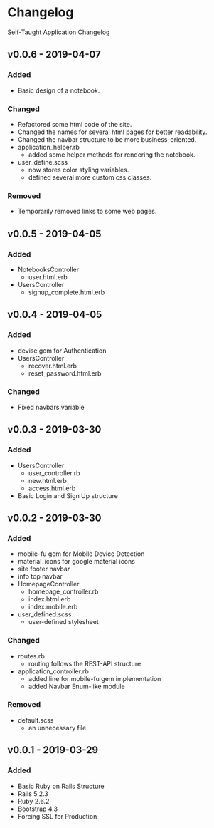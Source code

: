 <!---
Format:
# Changelog
[Explanation goes here]

## [version] - [YYYY]-[MM]-[DD]
### Added
- [Explanation goes here, exclude if empty]
- [Explanation goes here, exclude if empty]

### Changed
- [Explanation goes here, exclude if empty]
- [Explanation goes here, exclude if empty]

### Removed
- [Explanation goes here, exclude if empty]
- [Explanation goes here, exclude if empty]

## [version] - [YYYY]-[MM]-[DD]
[Repeat]
-->
# Changelog
Self-Taught Application Changelog

## v0.0.6 - 2019-04-07
### Added
- Basic design of a notebook.

### Changed
- Refactored some html code of the site.
- Changed the names for several html pages for better readability.
- Changed the navbar structure to be more business-oriented.
- application_helper.rb
	- added some helper methods for rendering the notebook.
- user_define.scss
	- now stores color styling variables.
	- defined several more custom css classes.

### Removed
- Temporarily removed links to some web pages.

## v0.0.5 - 2019-04-05
### Added
- NotebooksController
	- user.html.erb
- UsersController
	- signup_complete.html.erb

## v0.0.4 - 2019-04-05
### Added
- devise gem for Authentication
- UsersController
	- recover.html.erb
	- reset_password.html.erb

### Changed
- Fixed navbars variable

## v0.0.3 - 2019-03-30
### Added
- UsersController
	- user_controller.rb
	- new.html.erb
	- access.html.erb
- Basic Login and Sign Up structure

## v0.0.2 - 2019-03-30
### Added
- mobile-fu gem for Mobile Device Detection
- material_icons for google material icons
- site footer navbar
- info top navbar
- HomepageController
	- homepage_controller.rb
	- index.html.erb
	- index.mobile.erb
- user_defined.scss
	- user-defined stylesheet

### Changed
- routes.rb
	- routing follows the REST-API structure
- application_controller.rb
	- added line for mobile-fu gem implementation
	- added Navbar Enum-like module

### Removed
- default.scss
	- an unnecessary file

## v0.0.1 - 2019-03-29
### Added
- Basic Ruby on Rails Structure
- Rails 5.2.3
- Ruby 2.6.2
- Bootstrap 4.3
- Forcing SSL for Production